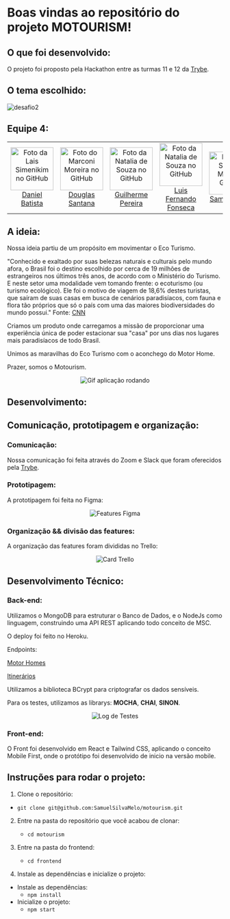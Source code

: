 # Boas vindas ao repositório do projeto MOTOURISM!

## O que foi desenvolvido:

O projeto foi proposto pela Hackathon entre as turmas 11 e 12 da <a href="https://app.betrybe.com/">Trybe</a>.

## O tema escolhido:

![desafio2](https://user-images.githubusercontent.com/78225894/145867515-b8401fac-bfcc-4ed2-a63e-fd0870b9c82a.png)

## Equipe 4:

<table>
  <tr>
    <td align="center">
      <a href="https://www.linkedin.com/in/danielbped/">
        <img src="https://ca.slack-edge.com/TMDDFEPFU-U01SZ8JQXRQ-8e0ccfe91d5d-512" width="100px;" alt="Foto da Lais Simenikim no GitHub"/><br>
        <sub>
          <a href="https://www.linkedin.com/in/danielbped/">Daniel Batista</a>
        </sub>
      </a>
    </td>
    <td align="center">
      <a href="https://www.linkedin.com/in/douglasdns/">
        <img src="https://ca.slack-edge.com/TMDDFEPFU-U01KU84DW93-fc7f8b422205-512" width="100px;" alt="Foto do Marconi Moreira no GitHub"/><br>
        <sub>
          <a href="https://www.linkedin.com/in/douglasdns/">Douglas Santana</a>
        </sub>
      </a>
    </td>
    <td align="center">
      <a href="https://www.linkedin.com/in/gui-pereira/">
        <img src="https://ca.slack-edge.com/TMDDFEPFU-U01Q7G668A0-35043df532b2-512" width="100px;" alt="Foto da Natalia de Souza no GitHub"/><br>
        <sub>
          <a href="https://www.linkedin.com/in/gui-pereira/">Guilherme Pereira</a>
        </sub>
      </a>
    </td>
    <td align="center">
      <a href="https://www.linkedin.com/in/luisffg/">
        <img src="https://ca.slack-edge.com/TMDDFEPFU-U01SZ8K0L0J-75fc4f3c65d9-512" width="100px;" alt="Foto da Natalia de Souza no GitHub"/><br>
        <sub>
          <a href="https://www.linkedin.com/in/luisffg/">Luis Fernando Fonseca</a>
        </sub>
      </a>
    </td>
    <td align="center">
      <a href="https://github.com/SamuelSilvaMelo">
        <img src="https://avatars.githubusercontent.com/u/80549416?v=4" width="100px;" alt="Foto do Samuel Melo no GitHub"/><br>
        <sub>
          <a href="https://github.com/SamuelSilvaMelo">Samuel Melo</a>
        </sub>
      </a>
    </td>
  </tr>
</table>

## A ideia:

Nossa ideia partiu de um propósito em movimentar o Eco Turismo.

"Conhecido e exaltado por suas belezas naturais e culturais pelo mundo afora, o Brasil foi o destino escolhido por cerca de 19 milhões de estrangeiros nos últimos três anos, de acordo com o Ministério do Turismo. E neste setor uma modalidade vem tomando frente: o ecoturismo (ou turismo ecológico). Ele foi o motivo de viagem de 18,6% destes turistas, que saíram de suas casas em busca de cenários paradisíacos, com fauna e flora tão próprios que só o país com uma das maiores biodiversidades do mundo possui." Fonte: <a href="https://viagemegastronomia.cnnbrasil.com.br/noticias/ecoturismo-no-brasil-a-tendencia-que-veio-para-ficar-no-pos-pandemia/">CNN</a>

Criamos um produto onde carregamos a missão de proporcionar uma experiência única de poder estacionar sua "casa" por uns dias nos lugares mais paradisíacos de todo Brasil.

Unimos as maravilhas do Eco Turismo com o aconchego do Motor Home.

Prazer, somos o Motourism.

<div align="center">
  <img src="./frontend/src/assets/gif-motourism.gif" alt="Gif aplicação rodando"/>
</div>
  
## Desenvolvimento:

## Comunicação, prototipagem e organização:

### Comunicação:

Nossa comunicação foi feita através do Zoom e Slack que foram oferecidos pela <a href="https://app.betrybe.com/">Trybe</a>.

### Prototipagem:

A prototipagem foi feita no Figma:

<div align="center">
  <img src="https://user-images.githubusercontent.com/78225894/145875236-3e90864c-2c02-4396-ab0f-8b10b5aa8dda.png" alt="Features Figma"/>
</div>

### Organização && divisão das features:

A organização das features foram divididas no Trello:

<div align="center">
  <img src="https://user-images.githubusercontent.com/78225894/145875328-a24e1ad7-dd69-4ba5-821f-808eeac9fb90.png" alt="Card Trello"/>
</div>

## Desenvolvimento Técnico:

### Back-end:

Utilizamos o MongoDB para estruturar o Banco de Dados, e o NodeJs como linguagem, construindo uma API REST aplicando todo conceito de MSC.

O deploy foi feito no Heroku.

Endpoints:

<a href="https://motourism-backend.herokuapp.com/motorhomes">Motor Homes</a>

<a href="https://motourism-backend.herokuapp.com/itineraries">Itinerários</a>

Utilizamos a biblioteca BCrypt para criptografar os dados sensíveis.

Para os testes, utilizamos as librarys: **MOCHA**, **CHAI**, **SINON**.

<div align="center">
  <img src="https://user-images.githubusercontent.com/78225894/145903179-68f5f67e-b8af-4849-b363-86054a711828.png" alt="Log de Testes"/>
</div>

### Front-end:

O Front foi desenvolvido em React e Tailwind CSS, aplicando o conceito Mobile First, onde o protótipo foi desenvolvido de inicio na versão mobile.

## Instruções para rodar o projeto:
1. Clone o repositório:

 * `git clone git@github.com:SamuelSilvaMelo/motourism.git`
 
2. Entre na pasta do repositório que você acabou de clonar:

    * `cd motourism`

3. Entre na pasta do frontend:

    * `cd frontend`

4. Instale as dependências e inicialize o projeto:

  * Instale as dependências:
    * `npm install`
  * Inicialize o projeto:
    * `npm start`
